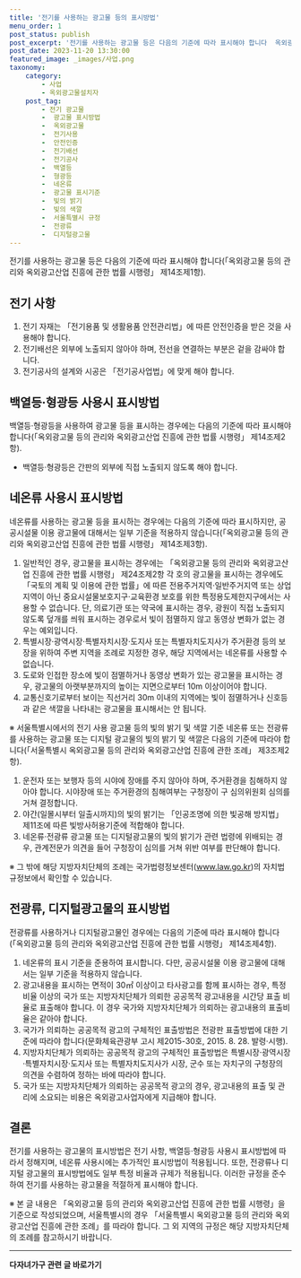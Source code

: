 ```yaml
---
title: '전기를 사용하는 광고물 등의 표시방법'
menu_order: 1
post_status: publish
post_excerpt: '전기를 사용하는 광고물 등은 다음의 기준에 따라 표시해야 합니다  옥외광고물 등의 관리와 옥외광고산업 진흥에 관한 법률 시행령  제14조제1항 .'
post_date: 2023-11-20 13:30:00
featured_image: _images/사업.png
taxonomy:
    category:
        - 사업
        - 옥외광고물설치자
    post_tag:
        - 전기 광고물
        -  광고물 표시방법
        -  옥외광고물
        -  전기사용
        -  안전인증
        -  전기배선
        -  전기공사
        -  백열등
        -  형광등
        -  네온류
        -  광고물 표시기준
        -  빛의 밝기
        -  빛의 색깔
        -  서울특별시 규정
        -  전광류
        -  디지털광고물
---
```



전기를 사용하는 광고물 등은 다음의 기준에 따라 표시해야 합니다(「옥외광고물 등의 관리와 옥외광고산업 진흥에 관한 법률 시행령」 제14조제1항).

## 전기 사항
1. 전기 자재는 「전기용품 및 생활용품 안전관리법」에 따른 안전인증을 받은 것을 사용해야 합니다.
2. 전기배선은 외부에 노출되지 않아야 하며, 전선을 연결하는 부분은 겉을 감싸야 합니다.
3. 전기공사의 설계와 시공은 「전기공사업법」에 맞게 해야 합니다.

## 백열등·형광등 사용시 표시방법
백열등·형광등을 사용하여 광고물 등을 표시하는 경우에는 다음의 기준에 따라 표시해야 합니다(「옥외광고물 등의 관리와 옥외광고산업 진흥에 관한 법률 시행령」 제14조제2항).
- 백열등·형광등은 간판의 외부에 직접 노출되지 않도록 해야 합니다.

## 네온류 사용시 표시방법
네온류를 사용하는 광고물 등을 표시하는 경우에는 다음의 기준에 따라 표시하지만, 공공시설물 이용 광고물에 대해서는 일부 기준을 적용하지 않습니다(「옥외광고물 등의 관리와 옥외광고산업 진흥에 관한 법률 시행령」 제14조제3항).
1. 일반적인 경우, 광고물을 표시하는 경우에는 「옥외광고물 등의 관리와 옥외광고산업 진흥에 관한 법률 시행령」 제24조제2항 각 호의 광고물을 표시하는 경우에도 「국토의 계획 및 이용에 관한 법률」에 따른 전용주거지역·일반주거지역 또는 상업지역이 아닌 중요시설물보호지구·교육환경 보호를 위한 특정용도제한지구에서는 사용할 수 없습니다. 단, 의료기관 또는 약국에 표시하는 경우, 광원이 직접 노출되지 않도록 덮개를 씌워 표시하는 경우로서 빛이 점멸하지 않고 동영상 변화가 없는 경우는 예외입니다.
2. 특별시장·광역시장·특별자치시장·도지사 또는 특별자치도지사가 주거환경 등의 보장을 위하여 주변 지역을 조례로 지정한 경우, 해당 지역에서는 네온류를 사용할 수 없습니다.
3. 도로와 인접한 장소에 빛이 점멸하거나 동영상 변화가 있는 광고물을 표시하는 경우, 광고물의 아랫부분까지의 높이는 지면으로부터 10m 이상이어야 합니다.
5. 교통신호기로부터 보이는 직선거리 30m 이내의 지역에는 빛이 점멸하거나 신호등과 같은 색깔을 나타내는 광고물을 표시해서는 안 됩니다.


※ 서울특별시에서의 전기 사용 광고물 등의 빛의 밝기 및 색깔 기준
네온류 또는 전광류를 사용하는 광고물 또는 디지털 광고물의 빛의 밝기 및 색깔은 다음의 기준에 따라야 합니다(「서울특별시 옥외광고물 등의 관리와 옥외광고산업 진흥에 관한 조례」 제3조제2항).
1. 운전자 또는 보행자 등의 시야에 장애를 주지 않아야 하며, 주거환경을 침해하지 않아야 합니다. 시야장애 또는 주거환경의 침해여부는 구청장이 구 심의위원회 심의를 거쳐 결정합니다.
2. 야간(일몰시부터 일출시까지)의 빛의 밝기는 「인공조명에 의한 빛공해 방지법」 제11조에 따른 빛방사허용기준에 적합해야 합니다.
3. 네온류·전광류 광고물 또는 디지털광고물의 빛의 밝기가 관련 법령에 위배되는 경우, 관계전문가 의견을 들어 구청장이 심의를 거쳐 위반 여부를 판단해야 합니다.




※ 그 밖에 해당 지방자치단체의 조례는 국가법령정보센터(www.law.go.kr)의 자치법규정보에서 확인할 수 있습니다.

## 전광류, 디지털광고물의 표시방법

전광류를 사용하거나 디지털광고물인 경우에는 다음의 기준에 따라 표시해야 합니다(「옥외광고물 등의 관리와 옥외광고산업 진흥에 관한 법률 시행령」 제14조제4항).

1. 네온류의 표시 기준을 준용하여 표시합니다. 다만, 공공시설물 이용 광고물에 대해서는 일부 기준을 적용하지 않습니다.
2. 광고내용을 표시하는 면적이 30㎡ 이상이고 타사광고를 함께 표시하는 경우, 특정 비율 이상의 국가 또는 지방자치단체가 의뢰한 공공목적 광고내용을 시간당 표출 비율로 표출해야 합니다. 이 경우 국가와 지방자치단체가 의뢰하는 광고내용의 표출비율은 같아야 합니다.
3. 국가가 의뢰하는 공공목적 광고의 구체적인 표출방법은 전광판 표출방법에 대한 기준에 따라야 합니다(문화체육관광부 고시 제2015-30호, 2015. 8. 28. 발령·시행).
4. 지방자치단체가 의뢰하는 공공목적 광고의 구체적인 표출방법은 특별시장·광역시장·특별자치시장·도지사 또는 특별자치도지사가 시장, 군수 또는 자치구의 구청장의 의견을 수렴하여 정하는 바에 따라야 합니다.
5. 국가 또는 지방자치단체가 의뢰하는 공공목적 광고의 경우, 광고내용의 표출 및 관리에 소요되는 비용은 옥외광고사업자에게 지급해야 합니다.

## 결론

전기를 사용하는 광고물의 표시방법은 전기 사항, 백열등·형광등 사용시 표시방법에 따라서 정해지며, 네온류 사용시에는 추가적인 표시방법이 적용됩니다. 또한, 전광류나 디지털 광고물의 표시방법에도 일부 특정 비율과 규제가 적용됩니다. 이러한 규정을 준수하여 전기를 사용하는 광고물을 적절하게 표시해야 합니다.

※ 본 글 내용은 「옥외광고물 등의 관리와 옥외광고산업 진흥에 관한 법률 시행령」을 기준으로 작성되었으며, 서울특별시의 경우 「서울특별시 옥외광고물 등의 관리와 옥외광고산업 진흥에 관한 조례」를 따라야 합니다. 그 외 지역의 규정은 해당 지방자치단체의 조례를 참고하시기 바랍니다.
<!-- wp:separator -->
<hr class="wp-block-separator has-alpha-channel-opacity"/>
<!-- /wp:separator -->

<!-- wp:group {"backgroundColor":"base","layout":{"type":"constrained"}} -->
<div class="wp-block-group has-base-background-color has-background"><!-- wp:paragraph {"align":"center","fontSize":"medium"} -->
<p class="has-text-align-center has-large-font-size"><strong>다자녀가구 관련 글 바로가기</strong></p>
<!-- /wp:paragraph -->


<!-- wp:latest-posts
{"categories":[{"id":22700,"count":19,"description":"","link":"https://uknowlaw.com/category/%eb%8b%a4%ec%9e%90%eb%85%80%ea%b0%80%ea%b5%ac/","name":"다자녀가구","slug":"다자녀가구","taxonomy":"category","parent":0,"meta":[],"_links":{"self":[{"href":"https://uknowlaw.com/wp-json/wp/v2/categories/22700"}],"collection":[{"href":"https://uknowlaw.com/wp-json/wp/v2/categories"}],"about":[{"href":"https://uknowlaw.com/wp-json/wp/v2/taxonomies/category"}],"wp:post_type":[{"href":"https://uknowlaw.com/wp-json/wp/v2/posts?categories=22700"}],"curies":[{"name":"wp","href":"https://api.w.org/{rel}","templated":true}]}}],"postsToShow":100,"excerptLength":28,"postLayout":"grid","columns":2,"featuredImageAlign":"left","featuredImageSizeSlug":"large","fontSize":"small"} /--></div>
<!-- /wp:group -->